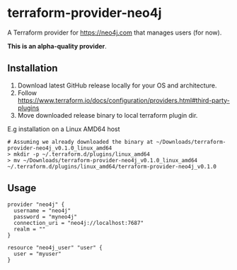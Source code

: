 # terraform-provider-neo4j

A Terraform provider for https://neo4j.com that manages users (for now).

**This is an alpha-quality provider**.

## Installation

1. Download latest GitHub release locally for your OS and architecture.
2. Follow https://www.terraform.io/docs/configuration/providers.html#third-party-plugins
3. Move downloaded release binary to local terraform plugin dir.

E.g installation on a Linux AMD64 host

```
# Assuming we already downloaded the binary at ~/Downloads/terraform-provider-neo4j_v0.1.0_linux_amd64
> mkdir -p ~/.terraform.d/plugins/linux_amd64
> mv ~/Downloads/terraform-provider-neo4j_v0.1.0_linux_amd64 ~/.terraform.d/plugins/linux_amd64/terraform-provider-neo4j_v0.1.0
```

## Usage

```hcl-terraform
provider "neo4j" {
  username = "neo4j"  
  password = "myneo4j"
  connection_uri = "neo4j://localhost:7687" 
  realm = ""
}

resource "neo4j_user" "user" {
  user = "myuser"
}
```
